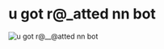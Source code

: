 # u got r@_atted nn bot 
![u got r@__@atted nn bot](https://media.tenor.com/pPnM7wANoVoAAAAC/flushed.gif)

